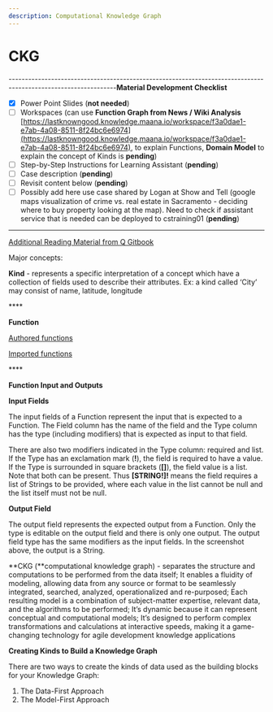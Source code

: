 ```yaml
---
description: Computational Knowledge Graph
---
```


# CKG

---------------------------------------------------------------------------------------------------------------**Material Development Checklist**

* [x] Power Point Slides \(**not needed**\)
* [ ] Workspaces \(can use **Function Graph from News / Wiki Analysis** [https://lastknowngood.knowledge.maana.io/workspace/f3a0dae1-e7ab-4a08-8511-8f24bc6e6974](https://lastknowngood.knowledge.maana.io/workspace/f3a0dae1-e7ab-4a08-8511-8f24bc6e6974), to explain Functions, **Domain Model** to explain the concept of Kinds is **pending**\)
* [ ] Step-by-Step Instructions for Learning Assistant \(**pending**\)
* [ ] Case description \(**pending**\)
* [ ] Revisit content below \(**pending**\)
* [ ] Possibly add here use case shared by Logan at Show and Tell \(google maps visualization of crime vs. real estate in Sacramento - deciding where to buy property looking at the map\). Need to check if assistant service that is needed can be deployed to cstraining01 \(**pending**\)

---------------------------------------------------------------------------------------------------------------



[Additional Reading Material from Q Gitbook](../../product-guide/reference-guide/technical-design-and-architecture/kinds-and-fields/creating-kinds.md)



Major concepts:

**Kind** - represents a specific interpretation of a concept which have a collection of fields used to describe their attributes. Ex: a kind called ‘City’ may consist of name, latitude, longitude 

\*\*\*\*

**Function**

[Authored functions ](https://maana.gitbook.io/q/product-guide/getting-started-with-maana/building-knowledge-layers/understanding-functions#authored-functions)

[Imported functions](https://maana.gitbook.io/q/product-guide/getting-started-with-maana/building-knowledge-layers/understanding-functions#imported-functions)

\*\*\*\*

**Function Input and Outputs**

**Input Fields**

The input fields of a Function represent the input that is expected to a Function. The Field column has the name of the field and the Type column has the type \(including modifiers\) that is expected as input to that field.

There are also two modifiers indicated in the Type column: required and list. If the Type has an exclamation mark \(**!**\), the field is required to have a value. If the Type is surrounded in square brackets \(**\[\]**\), the field value is a list. Note that both can be present. Thus **\[STRING!\]!** means the field requires a list of Strings to be provided, where each value in the list cannot be null and the list itself must not be null.

**Output Field**

The output field represents the expected output from a Function. Only the type is editable on the output field and there is only one output. The output field type has the same modifiers as the input fields. In the screenshot above, the output is a String.



**CKG \(**computational knowledge graph\) - separates the structure and computations to be performed from the data itself; It enables a fluidity of modeling, allowing data from any source or format to be seamlessly integrated, searched, analyzed, operationalized and re-purposed; Each resulting model is a combination of subject-matter expertise, relevant data, and the algorithms to be performed; It’s dynamic because it can represent conceptual and computational models; It’s designed to perform complex transformations and calculations at interactive speeds, making it a game-changing technology for agile development knowledge applications

**Creating Kinds to Build a Knowledge Graph** 

There are two ways to create the kinds of data used as the building blocks for your Knowledge Graph:

1. The Data-First Approach
2. The Model-First Approach

